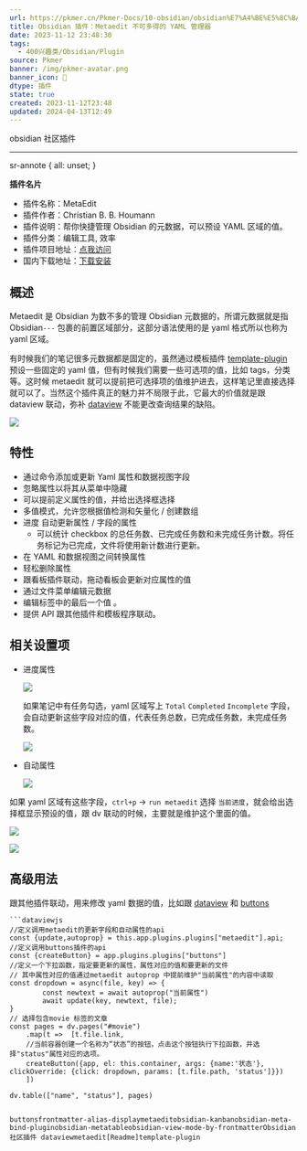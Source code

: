 ```yaml
---
url: https://pkmer.cn/Pkmer-Docs/10-obsidian/obsidian%E7%A4%BE%E5%8C%BA%E6%8F%92%E4%BB%B6/metaedit/
title: Obsidian 插件：Metaedit 不可多得的 YAML 管理器
date: 2023-11-12 23:48:30
tags:
  - 400兴趣类/Obsidian/Plugin
source: Pkmer
banner: /img/pkmer-avatar.png
banner_icon: 🔖
dtype: 插件
state: true
created: 2023-11-12T23:48
updated: 2024-04-13T12:49
---
```

<div class="menu-toggle"> <SidebarToggle client:idle ></SidebarToggle> </div>

obsidian 社区插件

* * *

sr-annote { all: unset; }

**插件名片**

*   插件名称：MetaEdit
*   插件作者：Christian B. B. Houmann
*   插件说明：帮你快捷管理 Obsidian 的元数据，可以预设 YAML 区域的值。
*   插件分类：编辑工具, 效率
*   插件项目地址：[点我访问](https://github.com/chhoumann/MetaEdit)
*   国内下载地址：[下载安装](https://pkmer.cn/products/plugin/pluginMarket/?metaedit)

## 概述

Metaedit 是 Obsidian 为数不多的管理 Obsidian 元数据的，所谓元数据就是指 Obsidian`---` 包裹的前置区域部分，这部分语法使用的是 yaml 格式所以也称为 yaml 区域。

有时候我们的笔记很多元数据都是固定的，虽然通过模板插件 [template-plugin](https://pkmer.cn/Pkmer-Docslugin) 预设一些固定的 yaml 值，但有时候我们需要一些可选项的值，比如 tags，分类等。这时候 metaedit 就可以提前把可选择项的值维护进去，这样笔记里直接选择就可以了。当然这个插件真正的魅力并不局限于此，它最大的价值就是跟 dataview 联动，弥补 [dataview](https://pkmer.cn/Pkmer-Docs/10-obsidian/obsidian%E7%A4%BE%E5%8C%BA%E6%8F%92%E4%BB%B6/dataview/dataview) 不能更改查询结果的缺陷。

![](https://cdn.pkmer.cn/images/202305160840263.gif!pkmer)

## 特性

*   通过命令添加或更新 Yaml 属性和数据视图字段
*   忽略属性以将其从菜单中隐藏
*   可以提前定义属性的值，并给出选择框选择
*   多值模式，允许您根据值检测和矢量化 / 创建数组
*   进度 自动更新属性 / 字段的属性
    *   可以统计 checkbox 的总任务数、已完成任务数和未完成任务计数。将任务标记为已完成，文件将使用新计数进行更新。
*   在 YAML 和数据视图之间转换属性
*   轻松删除属性
*   跟看板插件联动，拖动看板会更新对应属性的值
*   通过文件菜单编辑元数据
*   编辑标签中的最后一个值 。
*   提供 API 跟其他插件和模板程序联动。

## 相关设置项

*   进度属性
    
    ![](https://cdn.pkmer.cn/images/202305160914645.png!pkmer)
    
    如果笔记中有任务勾选，yaml 区域写上 `Total` `Completed` `Incomplete` 字段，会自动更新这些字段对应的值，代表任务总数，已完成任务数，未完成任务数。
    
    ![](https://cdn.pkmer.cn/images/202305160921040.png!pkmer)
    
*   自动属性
    
    ![](https://cdn.pkmer.cn/images/202305160922182.png!pkmer)
    

如果 yaml 区域有这些字段，`ctrl+p` → `run metaedit` 选择 `当前进度`，就会给出选择框显示预设的值，跟 dv 联动的时候，主要就是维护这个里面的值。

![](https://cdn.pkmer.cn/images/202305160923380.png!pkmer)

![](https://cdn.pkmer.cn/images/202305160948232.gif!pkmer)

## 高级用法

跟其他插件联动，用来修改 yaml 数据的值，比如跟 [dataview](https://pkmer.cn/Pkmer-Docs/10-obsidian/obsidian%E7%A4%BE%E5%8C%BA%E6%8F%92%E4%BB%B6/dataview/dataview) 和 [buttons](https://pkmer.cn/Pkmer-Docs/10-obsidian/obsidian%E7%A4%BE%E5%8C%BA%E6%8F%92%E4%BB%B6/buttons)

```
```dataviewjs
//定义调用metaedit的更新字段和自动属性的api
const {update,autoprop} = this.app.plugins.plugins["metaedit"].api;
//定义调用buttons插件的api
const {createButton} = app.plugins.plugins["buttons"]
//定义一个下拉函数，指定要更新的属性，属性对应的值和要更新的文件
// 其中属性对应的值通过metaedit autoprop 中提前维护"当前属性"的内容中读取
const dropdown = async(file, key) => {
		const newtext = await autoprop("当前属性")
        await update(key, newtext, file);
}
// 选择包含movie 标签的文章
const pages = dv.pages("#movie")
    .map(t =>  [t.file.link, 
    //当前容器创建一个名称为“状态”的按钮，点击这个按钮执行下拉函数，并选择"status"属性对应的选项。
    createButton({app, el: this.container, args: {name:'状态'}, clickOverride: {click: dropdown, params: [t.file.path, 'status']}})
    ])
   
dv.table(["name", "status"], pages)

```

```

buttonsfrontmatter-alias-displaymetaeditobsidian-kanbanobsidian-meta-bind-pluginobsidian-metatableobsidian-view-mode-by-frontmatterObsidian 社区插件 dataviewmetaedit[Readme]template-plugin